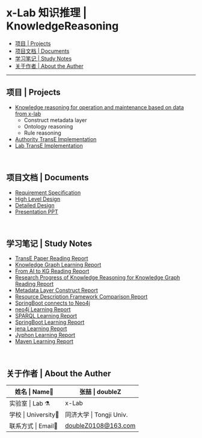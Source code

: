 # x-Lab 知识推理 | KnowledgeReasoning

* [项目 | Projects](#项目--projects)
* [项目文档 | Documents](#项目文档--documents)
* [学习笔记 | Study Notes](#学习笔记--study-notes)
* [关于作者 | About the Auther](#关于作者--about-the-auther)

------

## 项目 | Projects

- [Knowledge reasoning for operation and maintenance based on data from x-lab](https://github.com/doubleZ0108/xLab-KnowledgeReasoning/tree/master/2019-XLab-KnowledgeReasoning)
  - Construct metadata layer
  - Ontology reasoning
  - Rule reasoning
- [Authority TransE Implementation](https://github.com/doubleZ0108/xLab-KnowledgeReasoning/tree/master/2019-XLab-TransEImplementation-Authority)
- [Lab TransE Implementation](https://github.com/doubleZ0108/xLab-KnowledgeReasoning/tree/master/2019-XLab-TransEImplementation-Lab)

<br/>

## 项目文档 | Documents

- [Requirement Specification](https://github.com/doubleZ0108/xLab-KnowledgeReasoning/blob/master/doc/Requirement%20Specification.pdf)
- [High Level Design](https://github.com/doubleZ0108/xLab-KnowledgeReasoning/blob/master/doc/High%20Level%20Design.pdf)
- [Detailed Design](https://github.com/doubleZ0108/xLab-KnowledgeReasoning/blob/master/doc/Detailed%20Design.pdf)
- [Presentation PPT](https://github.com/doubleZ0108/xLab-KnowledgeReasoning/blob/master/ppt/%E7%9F%A5%E8%AF%86%E6%8E%A8%E7%90%86_%E6%9C%9F%E6%9C%AB%E7%AD%94%E8%BE%A9.pptx)

<br/>

## 学习笔记 | Study Notes

- [TransE Paper Reading Report](https://github.com/doubleZ0108/xLab-KnowledgeReasoning/blob/master/2019-XLab-TransEImplementation-Lab/doc/algorithm.md)
- [Knowledge Graph Learning Report](https://github.com/doubleZ0108/xLab-KnowledgeReasoning/blob/master/Study%20Notes/%E7%9F%A5%E8%AF%86%E5%9B%BE%E8%B0%B1%E4%BB%8B%E7%BB%8D.pdf)
- [From AI to KG Reading Report](https://github.com/doubleZ0108/xLab-KnowledgeReasoning/blob/master/Study%20Notes/%E4%BB%8E%E4%BA%BA%E5%B7%A5%E6%99%BA%E8%83%BD%E5%88%B0%E7%9F%A5%E8%AF%86%E5%9B%BE%E8%B0%B1.pdf)
- [Research Progress of Knowledge Reasoning for Knowledge Graph Reading Report](https://github.com/doubleZ0108/xLab-KnowledgeReasoning/blob/master/Study%20Notes/%E9%9D%A2%E5%90%91%E7%9F%A5%E8%AF%86%E5%9B%BE%E8%B0%B1%E7%9A%84%E7%9F%A5%E8%AF%86%E6%8E%A8%E7%90%86%E7%A0%94%E7%A9%B6%E8%BF%9B%E5%B1%95%E9%98%85%E8%AF%BB.pdf)
- [Metadata Layer Construct Report](https://github.com/doubleZ0108/xLab-KnowledgeReasoning/blob/master/Study%20Notes/%E5%85%83%E6%95%B0%E6%8D%AE%E5%B1%82%E6%9E%84%E5%BB%BA.pdf)
- [Resource Description Framework Comparison Report](https://github.com/doubleZ0108/xLab-KnowledgeReasoning/blob/master/Study%20Notes/%E8%B5%84%E6%BA%90%E6%8F%8F%E8%BF%B0%E6%A1%86%E6%9E%B6%E5%AF%B9%E6%AF%94.pdf)
- [SpringBoot connects to Neo4j](https://github.com/doubleZ0108/xLab-KnowledgeReasoning/blob/master/Study%20Notes/SpringBoot%E8%BF%9E%E6%8E%A5Neo4j.pdf)
- [neo4j Learning Report](https://github.com/doubleZ0108/xLab-KnowledgeReasoning/blob/master/Study%20Notes/neo4j%E5%AD%A6%E4%B9%A0.pdf)
- [SPARQL Learning Report](https://github.com/doubleZ0108/xLab-KnowledgeReasoning/blob/master/Study%20Notes/SPARQL%E5%AD%A6%E4%B9%A0.pdf)
- [SpringBoot Learning Report](https://github.com/doubleZ0108/xLab-KnowledgeReasoning/blob/master/Study%20Notes/SpringBoot%E5%AD%A6%E4%B9%A0.pdf)
- [jena Learning Report](https://github.com/doubleZ0108/xLab-KnowledgeReasoning/blob/master/Study%20Notes/jena%E6%9E%84%E5%BB%BA%E7%9F%A5%E8%AF%86%E5%9B%BE%E8%B0%B1.pdf)
- [Jyphon Learning Report](https://github.com/doubleZ0108/xLab-KnowledgeReasoning/blob/master/Study%20Notes/jython%E5%AD%A6%E4%B9%A0.pdf)
- [Maven Learning Report](https://github.com/doubleZ0108/xLab-KnowledgeReasoning/blob/master/Study%20Notes/Maven%E5%AD%A6%E4%B9%A0.pdf)

<br/>

## 关于作者 | About the Auther

| 姓名 \| Name:bust_in_silhouette: | 张喆 \| doubleZ          |
| -------------------------------- | ------------------------ |
| 实验室 \| Lab :alembic:          | x-Lab                    |
| 学校 \| University:school:       | 同济大学 \| Tongji Univ. |
| 联系方式 \| Email:email:         | doubleZ0108@163.com      |

